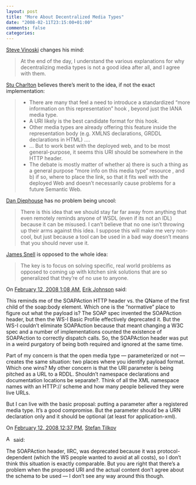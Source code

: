 ```yaml
---
layout: post
title: "More About Decentralized Media Types"
date: "2008-02-11T23:15:00+01:00"
comments: false
categories: 
---
```


<p><a href="http://steve.vinoski.net/blog/2008/02/11/more-about-decentralized-media-types/">Steve Vinoski</a> changes his mind:</p>

<blockquote>
<p>At the end of the day, I understand the various explanations for why decentralizing media types is not a good idea after all, and I agree with them.</p>
</blockquote>

<p><a href="http://stucharlton.com/blog/archives/000186.html">Stu Charlton</a> believes there&#8217;s merit to the idea, if not the exact implementation:</p>

<blockquote>
<ul>
<li>
There are many that feel a need to introduce a standardized &#8220;more information on this representation&#8221; hook , beyond just the IANA media type.
</li>
<li>
A URI likely is the best candidate format for this hook.
</li>
<li>
Other media types are already offering this feature inside the representation body (e.g. XMLNS declarations, GRDDL declarations in HTML) &#8230;.
</li>
<li>
&#8230; But to work best with the deployed web, and to be most general-purpose, it seems this URI should be somewhere in the HTTP header.
</li>
<li>
The debate is mostly matter of whether a) there is such a thing as a general purpose &#8220;more info on this media type&#8221; resource , and b) if so, where to place the link, so that it fits well with the deployed Web and doesn&#8217;t necessarily cause problems for a future Semantic Web.
</li>
</ul>
</blockquote>

<p><a href="http://netzooid.com/blog/2008/02/10/the-universal-data-model/">Dan Diephouse</a> has no problem being uncool:</p>

<blockquote>
<p>There is this idea that we should stay far far away from anything that even remotely reminds anyone of WSDL (even if its not an IDL) because it can be misused. I can’t believe that no one isn’t throwing up their arms against this idea.  I suppose this will make me very non-cool, but just because a tool can be used in a bad way doesn’t means that you should never use it.</p>
</blockquote>

<p><a href="http://www.snellspace.com/wp/?p=884">James Snell</a> is opposed to the whole idea:</p>

<blockquote>
<p>The key is to focus on solving specific, real world problems as opposed to coming up with kitchen sink solutions that are so generalized that they’re of no use to anyone.</p>
</blockquote>

<section class="comments">



<div class="comment" id="comment-1614">
On <a href="#comment-1614" title="Permalink to this comment">February 12, 2008  1:08 AM</a>, <a href="http://appside.blogspot.com" title="http://appside.blogspot.com" rel="nofollow">Erik Johnson</a>
said:
<p>This reminds me of the SOAPAction HTTP header vs. the QName of the first child of the soap:body element.  Which one is the &#8220;normative&#8221; place to figure out what the payload is?  The SOAP spec invented the SOAPAction header, but then the WS-I Basic Profile effectively deprecated it.  But the WS-I couldn&#8217;t eliminate SOAPAction because that meant changing a W3C spec and a number of implementations counted the existence of SOAPAction to correctly dispatch calls.  So, the SOAPAction header was put in a weird purgatory of being both required and ignored at the same time.  </p>

<p>Part of my concern is that the open media type &#8212; parameterized or not &#8212; creates the same situation: two places where you identify payload format.  Which one wins?  My other concern is that the URI parameter is being pitched as a URL to a RDDL.  Shouldn&#8217;t namespace declarations and documentation locations be separate?.  Think of all the XML namespace names with an HTTP:// scheme and how many people believed they were live URLs.  </p>

<p>But I can live with the basic proposal: putting a parameter after a registered media type.  It&#8217;s a good compromise.  But the parameter should be a URN declaration only and it should be optional (at least for application-xml).</p>


<div class="comment" id="comment-1615">
On <a href="#comment-1615" title="Permalink to this comment">February 12, 2008 12:37 PM</a>, <a href="/blog/st/">Stefan Tilkov</a>

<a href="/blog/st/" class="commenter-profile"><img src="/mt4/mt-static/images/comment/mt_logo.png" height="16" alt="Author Profile Page" width="16" /></a>
said:
<p>The SOAPAction header, IIRC, was deprecated because it was protocol-dependent (which the WS people wanted to avoid at all costs), so I don&#8217;t think this situation is exactly comparable. But you are right that there&#8217;s a problem when the proposed URI and the actual content don&#8217;t agree about the schema to be used &#8212; I don&#8217;t see any way around this  though.</p>


</section>

